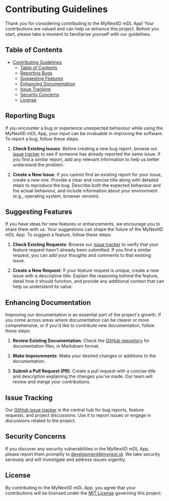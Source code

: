 # Contributing Guidelines

Thank you for considering contributing to the MyNextID mDL App! Your
contributions are valued and can help us enhance this project. Before you start,
please take a moment to familiarise yourself with our guidelines.

## Table of Contents

- [Contributing Guidelines](#contributing-guidelines)
  - [Table of Contents](#table-of-contents)
  - [Reporting Bugs](#reporting-bugs)
  - [Suggesting Features](#suggesting-features)
  - [Enhancing Documentation](#enhancing-documentation)
  - [Issue Tracking](#issue-tracking)
  - [Security Concerns](#security-concerns)
  - [License](#license)

## Reporting Bugs

If you encounter a bug or experience unexpected behaviour while using the
MyNextID mDL App, your input can be invaluable in improving the software. To
report a bug, follow these steps:

1. **Check Existing Issues**: Before creating a new bug report, browse our
[issue tracker](https://github.com/MyNextID/mDL-app/issues) to see if someone
has already reported the same issue. If you find a similar report, add any
relevant information to help us better understand the problem.

2. **Create a New Issue**: If you cannot find an existing report for your issue,
create a new one. Provide a clear and concise title along with detailed steps to
reproduce the bug. Describe both the expected behaviour and the actual
behaviour, and include information about your environment (e.g., operating
system, browser version).

## Suggesting Features

If you have ideas for new features or enhancements, we encourage you to share
them with us. Your suggestions can shape the future of the MyNextID mDL App.
To suggest a feature, follow these steps:

1. **Check Existing Requests**: Browse our [issue
tracker](https://github.com/MyNextID/mDL-app/issues) to verify that your
feature request hasn't already been submitted. If you find a similar request,
you can add your thoughts and comments to that existing issue.

2. **Create a New Request**: If your feature request is unique, create a new
issue with a descriptive title. Explain the reasoning behind the feature, detail
how it should function, and provide any additional context that can help us
understand its value.

## Enhancing Documentation

Improving our documentation is an essential part of the project's growth. If you
come across areas where documentation can be clearer or more comprehensive, or
if you'd like to contribute new documentation, follow these steps:

1. **Review Existing Documentation**: Check the [GitHub
repository](https://github.com/MyNextID/mDL-app/tree/main) for documentation files,
in Markdown format.

2. **Make Improvements**: Make your desired changes or additions to the
documentation.

3. **Submit a Pull Request (PR)**: Create a pull request with a concise title
and description explaining the changes you've made. Our team will review and
merge your contributions.

## Issue Tracking

Our [GitHub issue tracker](https://github.com/MyNextID/mDL-app/issues) is the
central hub for bug reports, feature requests, and project discussions. Use it
to report issues or engage in discussions related to the project.

## Security Concerns

If you discover any security vulnerabilities in the MyNextID mDL App, please
report them promptly to [development@mynext.id](mailto:development@mynext.id). We take
security seriously and will investigate and address issues urgently.

## License

By contributing to the MyNextID mDL App, you agree that your contributions
will be licensed under the [MIT License](LICENSE) governing this project.
